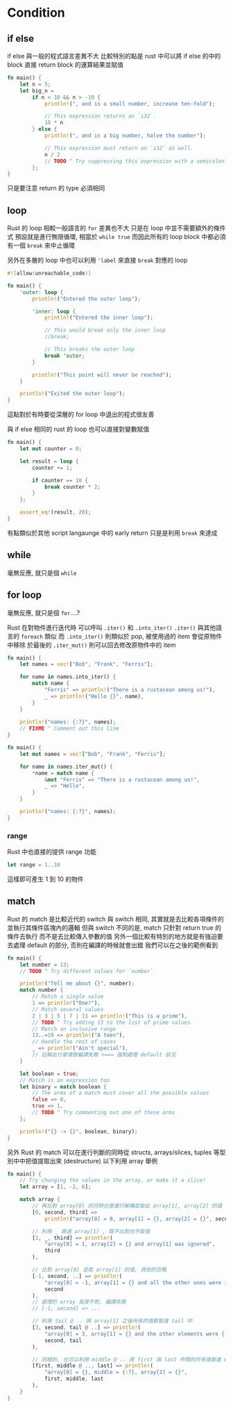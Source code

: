 # Condition

## if else

if else 與一般的程式語言差異不大
比較特別的點是 rust 中可以將 if else 的中的 block 直接 return block 的運算結果並賦值
```rust
fn main() {
    let n = 5;
    let big_n =
        if n < 10 && n > -10 {
            println!(", and is a small number, increase ten-fold");

            // This expression returns an `i32`.
            10 * n
        } else {
            println!(", and is a big number, halve the number");

            // This expression must return an `i32` as well.
            n / 2
            // TODO ^ Try suppressing this expression with a semicolon.
        };
}
```
只是要注意 return 的 type 必須相同

## loop

Rust 的 loop 相較一般語言的 `for` 差異也不大
只是在 loop 中並不需要額外的條件式
預設就是進行無限循環, 相當於 `while true`
而因此所有的 loop block 中都必須有一個 `break` 來中止循環

另外在多層的 loop 中也可以利用 `'label` 來直接 `break` 對應的 loop
```rust
#![allow(unreachable_code)]

fn main() {
    'outer: loop {
        println!("Entered the outer loop");

        'inner: loop {
            println!("Entered the inner loop");

            // This would break only the inner loop
            //break;

            // This breaks the outer loop
            break 'outer;
        }

        println!("This point will never be reached");
    }

    println!("Exited the outer loop");
}
```
這點對於有時要從深層的 for loop 中退出的程式很友善

與 if else 相同的
rust 的 loop 也可以直接對變數賦值
```rust
fn main() {
    let mut counter = 0;

    let result = loop {
        counter += 1;

        if counter == 10 {
            break counter * 2;
        }
    };

    assert_eq!(result, 20);
}
```
有點類似於其他 script langaunge 中的 early return
只是是利用 `break` 來達成

## while

毫無反應, 就只是個 `while`

## for loop

毫無反應, 就只是個 `for`....?

Rust 在對物件進行迭代時
可以呼叫 `.iter()` 和 `.into_iter()`
`.iter()` 與其他語言的 `foreach` 類似
而 `.into_iter()` 則類似於 pop, 被使用過的 item 會從原物件中移除
於最後的 `.iter_mut()` 則可以回去修改原物件中的 item

```rust
fn main() {
    let names = vec!["Bob", "Frank", "Ferris"];

    for name in names.into_iter() {
        match name {
            "Ferris" => println!("There is a rustacean among us!"),
            _ => println!("Hello {}", name),
        }
    }
    
    println!("names: {:?}", names);
    // FIXME ^ Comment out this line
}
```

```rust
fn main() {
    let mut names = vec!["Bob", "Frank", "Ferris"];

    for name in names.iter_mut() {
        *name = match name {
            &mut "Ferris" => "There is a rustacean among us!",
            _ => "Hello",
        }
    }

    println!("names: {:?}", names);
}
```

### range

Rust 中也直接的提供 range 功能
```rust
let range = 1..10
```
這樣即可產生 1 到 10 的物件

## match

Rust 的 match 是比較近代的 switch
與 switch 相同, 其實就是去比較各項條件的並執行其條件區塊內的邏輯
但與 switch 不同的是, match 只針對 return true 的條件去執行
而不是去比較傳入參數的值
另外一個比較有特別的地方就是有強迫要去處理 default 的部分, 否則在編譯的時候就會出錯
我們可以在之後的範例看到

```rust 
fn main() {
    let number = 13;
    // TODO ^ Try different values for `number`

    println!("Tell me about {}", number);
    match number {
        // Match a single value
        1 => println!("One!"),
        // Match several values
        2 | 3 | 5 | 7 | 11 => println!("This is a prime"),
        // TODO ^ Try adding 13 to the list of prime values
        // Match an inclusive range
        13..=19 => println!("A teen"),
        // Handle the rest of cases
        _ => println!("Ain't special"),
        // 註解此行會導致編譯失敗 <=== 強制處理 default 狀況
    }

    let boolean = true;
    // Match is an expression too
    let binary = match boolean {
        // The arms of a match must cover all the possible values
        false => 0,
        true => 1,
        // TODO ^ Try commenting out one of these arms
    };

    println!("{} -> {}", boolean, binary);
}
```

另外 Rust 的 match 可以在進行判斷的同時從 structs, arrays/slices, tuples 等型別中中把值提取出來 (destructure)
以下利用 array 舉例
```rust
fn main() {
    // Try changing the values in the array, or make it a slice!
    let array = [1, -2, 6];

    match array {
        // 再比對 array[0] 的同時也會進行解構並取出 array[1], array[2] 的值
        [0, second, third] =>
            println!("array[0] = 0, array[1] = {}, array[2] = {}", second, third),

        // 利用 _ 跳過 array[1] , 既不比對也不取值
        [1, _, third] => println!(
            "array[0] = 1, array[2] = {} and array[1] was ignored",
            third
        ),

        // 比對 array[0] 並取 array[1] 的值, 其他的忽略
        [-1, second, ..] => println!(
            "array[0] = -1, array[1] = {} and all the other ones were ignored",
            second
        ),
        // 處理的 array 長度不對, 編譯失敗
        // [-1, second] => ...

        // 利用 tail @ .. 將 array[1] 之後所有的值都裝進 tail 中
        [3, second, tail @ ..] => println!(
            "array[0] = 3, array[1] = {} and the other elements were {:?}",
            second, tail
        ),

        // 同樣的, 也可以利用 middle @ .. 將 first 與 last 中間的所有值裝進 middle 中
        [first, middle @ .., last] => println!(
            "array[0] = {}, middle = {:?}, array[2] = {}",
            first, middle, last
        ),
    }
}
```

